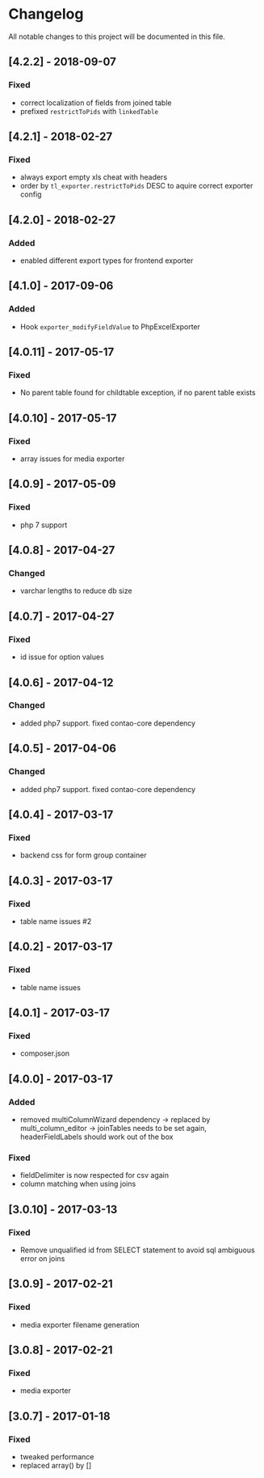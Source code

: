 # Changelog
All notable changes to this project will be documented in this file.

## [4.2.2] - 2018-09-07

### Fixed
- correct localization of fields from joined table
- prefixed `restrictToPids` with `linkedTable`

## [4.2.1] - 2018-02-27

### Fixed
- always export empty xls cheat with headers
- order by `tl_exporter.restrictToPids` DESC to aquire correct exporter config 

## [4.2.0] - 2018-02-27

### Added
- enabled different export types for frontend exporter

## [4.1.0] - 2017-09-06

### Added
* Hook `exporter_modifyFieldValue` to PhpExcelExporter


## [4.0.11] - 2017-05-17

### Fixed
- No parent table found for childtable exception, if no parent table exists

## [4.0.10] - 2017-05-17

### Fixed
- array issues for media exporter

## [4.0.9] - 2017-05-09

### Fixed
- php 7 support

## [4.0.8] - 2017-04-27

### Changed
- varchar lengths to reduce db size

## [4.0.7] - 2017-04-27

### Fixed
- id issue for option values

## [4.0.6] - 2017-04-12

### Changed
- added php7 support. fixed contao-core dependency

## [4.0.5] - 2017-04-06

### Changed
- added php7 support. fixed contao-core dependency

## [4.0.4] - 2017-03-17

### Fixed
- backend css for form group container

## [4.0.3] - 2017-03-17

### Fixed
- table name issues #2

## [4.0.2] - 2017-03-17

### Fixed
- table name issues

## [4.0.1] - 2017-03-17

### Fixed
- composer.json

## [4.0.0] - 2017-03-17

### Added
- removed multiColumnWizard dependency -> replaced by multi_column_editor -> joinTables needs to be set again, headerFieldLabels should work out of the box

### Fixed
- fieldDelimiter is now respected for csv again
- column matching when using joins

## [3.0.10] - 2017-03-13

### Fixed
- Remove unqualified id from SELECT statement to avoid sql ambiguous error on joins 

## [3.0.9] - 2017-02-21

### Fixed
- media exporter filename generation

## [3.0.8] - 2017-02-21

### Fixed
- media exporter

## [3.0.7] - 2017-01-18

### Fixed
- tweaked performance
- replaced array() by []
